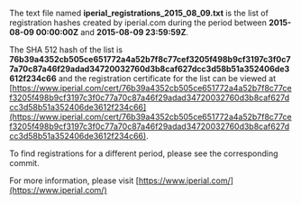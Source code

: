 The text file named **iperial_registrations_2015_08_09.txt** is the list of registration hashes created by iperial.com during the period between **2015-08-09 00:00:00Z** and **2015-08-09 23:59:59Z**.

The SHA 512 hash of the list is **76b39a4352cb505ce651772a4a52b7f8c77cef3205f498b9cf3197c3f0c77a70c87a46f29adad34720032760d3b8caf627dcc3d58b51a352406de3612f234c66** and the registration certificate for the list can be viewed at [https://www.iperial.com/cert/76b39a4352cb505ce651772a4a52b7f8c77cef3205f498b9cf3197c3f0c77a70c87a46f29adad34720032760d3b8caf627dcc3d58b51a352406de3612f234c66](https://www.iperial.com/cert/76b39a4352cb505ce651772a4a52b7f8c77cef3205f498b9cf3197c3f0c77a70c87a46f29adad34720032760d3b8caf627dcc3d58b51a352406de3612f234c66).

To find registrations for a different period, please see the corresponding commit.

For more information, please visit [https://www.iperial.com/](https://www.iperial.com/)
